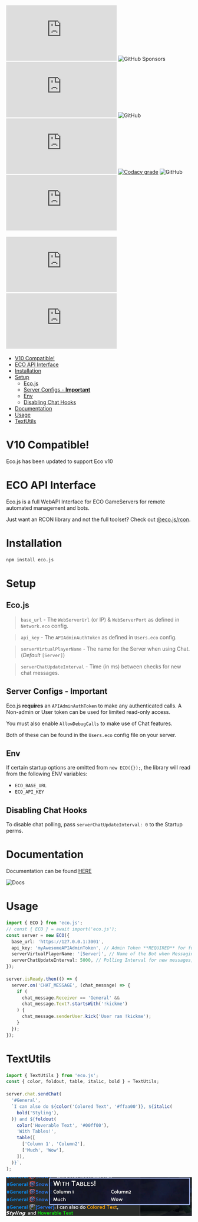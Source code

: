 ![npm](https://img.shields.io/npm/dw/eco.js) ![GitHub Sponsors](https://img.shields.io/github/sponsors/bombitmanbomb) [![GitHub issues](https://img.shields.io/github/issues/ecojs/eco.js)](https://github.com/ecojs/eco.js/issues) ![GitHub](https://img.shields.io/badge/license-MIT-brightgreen) ![npm bundle size (scoped)](https://img.shields.io/bundlephobia/minzip/eco.js) [![Codacy grade](https://img.shields.io/codacy/grade/bc777618c71e42fb87caae1c0c970327?logo=codacy)](https://www.codacy.com/gh/ecojs/eco.js/dashboard?utm_source=github.com&utm_medium=referral&utm_content=ecojs/eco.js&utm_campaign=Badge_Grade) ![GitHub](https://img.shields.io/badge/node->=16.0.0-brightgreen) ![GitHub commit activity](https://img.shields.io/github/commit-activity/m/ecojs/eco.js)

![GitHub package.json version](https://img.shields.io/github/package-json/v/ecojs/eco.js) ![GitHub release (latest SemVer)](https://img.shields.io/github/v/release/ecojs/eco.js)

<!-- TOC -->

- [V10 Compatible!](#v10-compatible)
- [ECO API Interface](#eco-api-interface)
- [Installation](#installation)
- [Setup](#setup)
  - [Eco.js](#ecojs)
  - [Server Configs - **Important**](#server-configs---important)
  - [Env](#env)
  - [Disabling Chat Hooks](#disabling-chat-hooks)
- [Documentation](#documentation)
- [Usage](#usage)
- [TextUtils](#textutils)

<!-- /TOC -->

# V10 Compatible!

Eco.js has been updated to support Eco v10

# ECO API Interface

Eco.js is a full WebAPI Interface for ECO GameServers for remote automated management and bots.

Just want an RCON library and not the full toolset? Check out [@eco.js/rcon](https://github.com/Ecojs/Rcon).

# Installation

```bash
npm install eco.js
```

# Setup

## Eco.js

> `base_url` - The `WebServerUrl` (or IP) & `WebServerPort` as defined in `Network.eco` config.

> `api_key` - The `APIAdminAuthToken` as defined in `Users.eco` config.

> `serverVirtualPlayerName` - The name for the Server when using Chat. (_Default_ `[Server]`)

> `serverChatUpdateInterval` - Time (in ms) between checks for new chat messages.

## Server Configs - **Important**

Eco.js **requires** an `APIAdminAuthToken` to make any authenticated calls. A Non-admin or User token can be used for limited read-only access.

You must also enable `AllowDebugCalls` to make use of Chat features.

Both of these can be found in the `Users.eco` config file on your server.

## Env

If certain startup options are omitted from `new ECO({});`, the library will read from the following ENV variables:

- `ECO_BASE_URL`
- `ECO_API_KEY`

## Disabling Chat Hooks

To disable chat polling, pass `serverChatUpdateInterval: 0` to the Startup perms.

# Documentation

Documentation can be found [HERE](https://ecojs.github.io/Eco.js)

![Docs](https://img.shields.io/website?down_color=red&down_message=offline&up_color=brightgreen&up_message=online&url=https%3A%2F%2Fecojs.github.io%2FEco.js%2Fmodules.html)

# Usage

```ts
import { ECO } from 'eco.js';
// const { ECO } = await import('eco.js');
const server = new ECO({
  base_url: 'https://127.0.0.1:3001',
  api_key: 'myAwesomeAPIAdminToken', // Admin Token **REQUIRED** for full features
  serverVirtualPlayerName: '[Server]', // Name of the Bot when Messaging users
  serverChatUpdateInterval: 5000, // Polling Interval for new messages, in Milliseconds
});

server.isReady.then(() => {
  server.on('CHAT_MESSAGE', (chat_message) => {
    if (
      chat_message.Receiver == 'General' &&
      chat_message.Text?.startsWith('!kickme')
    ) {
      chat_message.senderUser.kick('User ran !kickme');
    }
  });
});
```

# TextUtils

```ts
import { TextUtils } from 'eco.js';
const { color, foldout, table, italic, bold } = TextUtils;

server.chat.sendChat(
  '#General',
  `I can also do ${color('Colored Text', '#ffaa00')}, ${italic(
    bold('Styling'),
  )} and ${foldout(
    color('Hoverable Text', '#00ff00'),
    'With Tables!',
    table([
      ['Column 1', 'Column2'],
      ['Much', 'Wow'],
    ]),
  )}`,
);
```

![ColorTextDemo](/.github/assets/color_demo.png)
